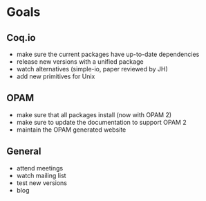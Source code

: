 # Goals

## Coq.io
* make sure the current packages have up-to-date dependencies
* release new versions with a unified package
* watch alternatives (simple-io, paper reviewed by JH)
* add new primitives for Unix

## OPAM
* make sure that all packages install (now with OPAM 2)
* make sure to update the documentation to support OPAM 2
* maintain the OPAM generated website

## General
* attend meetings
* watch mailing list
* test new versions
* blog
